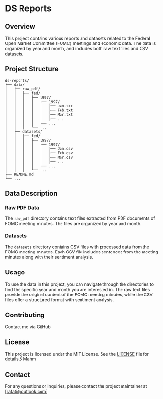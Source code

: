 # DS Reports

## Overview

This project contains various reports and datasets related to the Federal Open Market Committee (FOMC) meetings and economic data. The data is organized by year and month, and includes both raw text files and CSV datasets.

## Project Structure

```
ds-reports/
├── data/
│   ├── raw_pdf/
│   │   ├── fed/
│   │   │   ├── 1997/
│   │   │   │   ├── 1997/
│   │   │   │   │   ├── Jan.txt
│   │   │   │   │   ├── Feb.txt
│   │   │   │   │   ├── Mar.txt
│   │   │   │   │   ├── ...
│   │   │   │   └── ...
│   │   │   └── ...
│   ├── datasets/
│   │   ├── fed/
│   │   │   ├── 1997/
│   │   │   │   ├── 1997/
│   │   │   │   │   ├── Jan.csv
│   │   │   │   │   ├── Feb.csv
│   │   │   │   │   ├── Mar.csv
│   │   │   │   │   ├── ...
│   │   │   │   └── ...
│   │   │   └── ...
├── README.md
└── ...
```

## Data Description

### Raw PDF Data

The `raw_pdf` directory contains text files extracted from PDF documents of FOMC meeting minutes. The files are organized by year and month.

### Datasets

The `datasets` directory contains CSV files with processed data from the FOMC meeting minutes. Each CSV file includes sentences from the meeting minutes along with their sentiment analysis.

## Usage

To use the data in this project, you can navigate through the directories to find the specific year and month you are interested in. The raw text files provide the original content of the FOMC meeting minutes, while the CSV files offer a structured format with sentiment analysis.

## Contributing

Contact me via GitHub

## License

This project is licensed under the MIT License. See the [LICENSE](LICENSE) file for details.5 Mahm

## Contact

For any questions or inquiries, please contact the project maintainer at [rafati@outlook.com]
